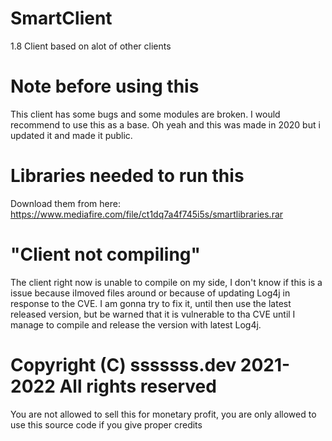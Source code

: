 # SmartClient
1.8 Client based on alot of other clients

# Note before using this
This client has some bugs and some modules are broken.
I would recommend to use this as a base.
Oh yeah and this was made in 2020 but i updated it
and made it public.

# Libraries needed to run this
Download them from here: https://www.mediafire.com/file/ct1dq7a4f745i5s/smartlibraries.rar

# "Client not compiling"
The client right now is unable to compile on my side, I don't know if this is a issue because iImoved files around or because of updating Log4j in response to the CVE.
I am gonna try to fix it, until then use the latest released version, but be warned that it is vulnerable to tha CVE until I manage to compile and release the version with latest Log4j.

# Copyright (C) sssssss.dev 2021-2022 All rights reserved
You are not allowed to sell this for monetary profit, you are only allowed
to use this source code if you give proper credits


